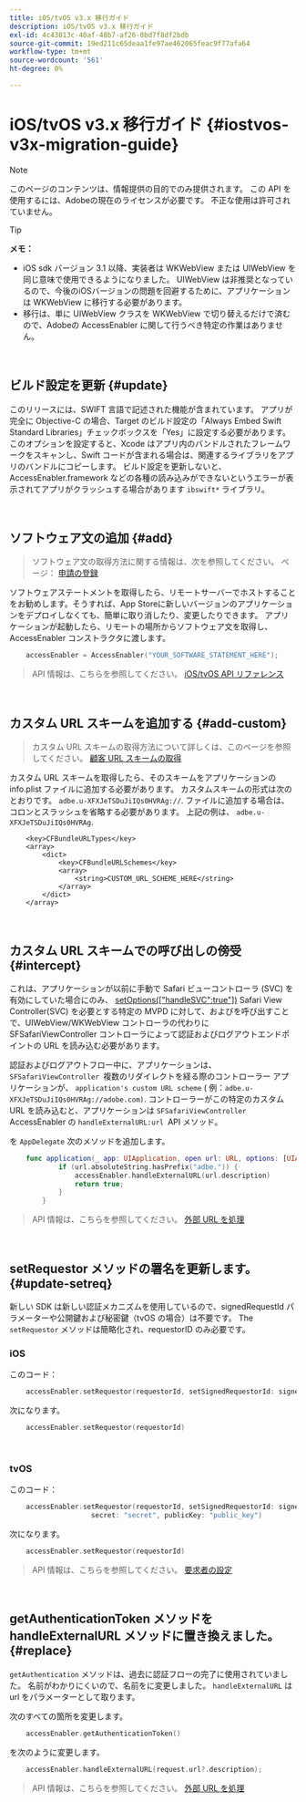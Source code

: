 ```yaml
---
title: iOS/tvOS v3.x 移行ガイド
description: iOS/tvOS v3.x 移行ガイド
exl-id: 4c43013c-40af-48b7-af26-0bd7f8df2bdb
source-git-commit: 19ed211c65deaa1fe97ae462065feac9f77afa64
workflow-type: tm+mt
source-wordcount: '561'
ht-degree: 0%

---
```


# iOS/tvOS v3.x 移行ガイド {#iostvos-v3x-migration-guide}

>[!NOTE]
>
>このページのコンテンツは、情報提供の目的でのみ提供されます。 この API を使用するには、Adobeの現在のライセンスが必要です。 不正な使用は許可されていません。

>[!TIP]
> 
> **メモ：**
>
> - iOS sdk バージョン 3.1 以降、実装者は WKWebView または UIWebView を同じ意味で使用できるようになりました。 UIWebView は非推奨となっているので、今後のiOSバージョンの問題を回避するために、アプリケーションは WKWebView に移行する必要があります。
> - 移行は、単に UIWebView クラスを WKWebView で切り替えるだけで済むので、Adobeの AccessEnabler に関して行うべき特定の作業はありません。

</br>

## ビルド設定を更新 {#update}

このリリースには、SWIFT 言語で記述された機能が含まれています。 アプリが完全に Objective-C の場合、Target のビルド設定の「Always Embed Swift Standard Libraries」チェックボックスを「Yes」に設定する必要があります。 このオプションを設定すると、Xcode はアプリ内のバンドルされたフレームワークをスキャンし、Swift コードが含まれる場合は、関連するライブラリをアプリのバンドルにコピーします。 ビルド設定を更新しないと、AccessEnabler.framework などの各種の読み込みができないというエラーが表示されてアプリがクラッシュする場合があります `ibswift*` ライブラリ。

</br>

## ソフトウェア文の追加 {#add}

> ソフトウェア文の取得方法に関する情報は、次を参照してください。
> ページ：
> [申請の登録](/help/authentication/iostvos-application-registration.md)

ソフトウェアステートメントを取得したら、リモートサーバーでホストすることをお勧めします。そうすれば、App Storeに新しいバージョンのアプリケーションをデプロイしなくても、簡単に取り消したり、変更したりできます。 アプリケーションが起動したら、リモートの場所からソフトウェア文を取得し、AccessEnabler コンストラクタに渡します。

```swift
    accessEnabler = AccessEnabler("YOUR_SOFTWARE_STATEMENT_HERE");
```

> API 情報は、こちらを参照してください。 [iOS/tvOS API リファレンス](/help/authentication/iostvos-sdk-api-reference.md)

</br>

## カスタム URL スキームを追加する {#add-custom}

> カスタム URL スキームの取得方法について詳しくは、このページを参照してください。 [顧客 URL スキームの取得](/help/authentication/iostvos-application-registration.md)

カスタム URL スキームを取得したら、そのスキームをアプリケーションの info.plist ファイルに追加する必要があります。 カスタムスキームの形式は次のとおりです。 `adbe.u-XFXJeTSDuJiIQs0HVRAg://`. ファイルに追加する場合は、コロンとスラッシュを省略する必要があります。 上記の例は、 `adbe.u-XFXJeTSDuJiIQs0HVRAg`.

```plist
    <key>CFBundleURLTypes</key>
    <array>
        <dict>
            <key>CFBundleURLSchemes</key>
            <array>
                <string>CUSTOM_URL_SCHEME_HERE</string>
            </array>
        </dict>
    </array>
```

</br>

## カスタム URL スキームでの呼び出しの傍受 {#intercept}

これは、アプリケーションが以前に手動で Safari ビューコントローラ (SVC) を有効にしていた場合にのみ、 [setOptions(\[&quot;handleSVC&quot;:true&quot;\])](/help/authentication/iostvos-sdk-api-reference.md) Safari View Controller(SVC) を必要とする特定の MVPD に対して、およびを呼び出すことで、UIWebView/WKWebView コントローラの代わりに SFSafariViewController コントローラによって認証およびログアウトエンドポイントの URL を読み込む必要があります。

認証およびログアウトフロー中に、アプリケーションは、 `SFSafariViewController `複数のリダイレクトを経る際のコントローラー アプリケーションが、 `application's custom URL scheme` ( 例：`adbe.u-XFXJeTSDuJiIQs0HVRAg://adobe.com)`. コントローラーがこの特定のカスタム URL を読み込むと、アプリケーションは `SFSafariViewController` AccessEnabler の `handleExternalURL:url `API メソッド。

を `AppDelegate` 次のメソッドを追加します。

```swift
    func application(_ app: UIApplication, open url: URL, options: [UIApplicationOpenURLOptionsKey: Any]) -> Bool {
            if (url.absoluteString.hasPrefix("adbe.")) {
                accessEnabler.handleExternalURL(url.description)
                return true;
            } 
        }
```

> API 情報は、こちらを参照してください。 [外部 URL を処理](/help/authentication/iostvos-sdk-api-reference.md)

</br>

## setRequestor メソッドの署名を更新します。 {#update-setreq}

新しい SDK は新しい認証メカニズムを使用しているので、signedRequestId パラメーターや公開鍵および秘密鍵（tvOS の場合）は不要です。 The `setRequestor` メソッドは簡略化され、requestorID のみ必要です。

### iOS

このコード：

```swift
    accessEnabler.setRequestor(requestorId, setSignedRequestorId: signedRequestorId)
```

次になります。

```swift
    accessEnabler.setRequestor(requestorId)
```

</br>

### tvOS

このコード：

```swift
    accessEnabler.setRequestor(requestorId, setSignedRequestorId: signedRequestorId,
                    secret: "secret", publicKey: "public_key")
```

次になります。

```swift
    accessEnabler.setRequestor(requestorId)
```

> API 情報は、こちらを参照してください。 [要求者の設定](/help/authentication/iostvos-sdk-api-reference.md)

</br>

## getAuthenticationToken メソッドを handleExternalURL メソッドに置き換えました。 {#replace}

`getAuthentication` メソッドは、過去に認証フローの完了に使用されていました。 名前がわかりにくいので、名前をに変更しました。 `handleExternalURL` は url をパラメーターとして取ります。

次のすべての箇所を変更します。

```swift
    accessEnabler.getAuthenticationToken()
```

を次のように変更します。

```swift
    accessEnabler.handleExternalURL(request.url?.description);
```

> API 情報は、こちらを参照してください。 [外部 URL を処理](/help/authentication/iostvos-sdk-api-reference.md)
